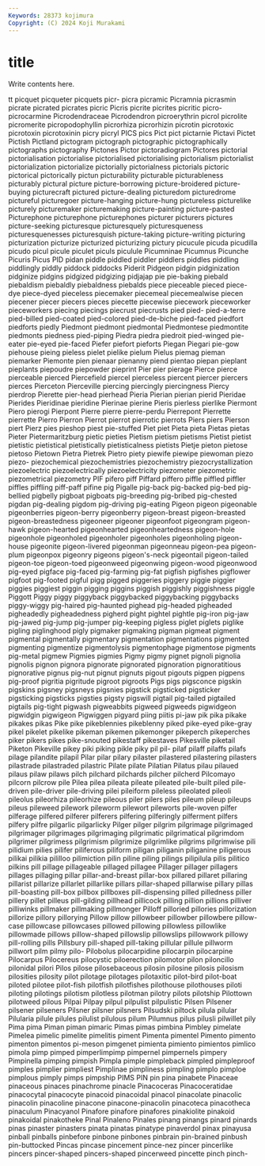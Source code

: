 ```yaml
---
Keywords: 28373 kojimura
Copyright: (C) 2024 Koji Murakami
---
```


# title

Write contents here.



tt
picquet picqueter picquets picr- picra picramic Picramnia picrasmin picrate picrated
picrates picric Picris picrite picrites picritic picro- picrocarmine Picrodendraceae Picrodendron
picroerythrin picrol picrolite picromerite picropodophyllin picrorhiza picrorhizin picrotin picrotoxic picrotoxin
picrotoxinin picry picryl PICS pics Pict pict pictarnie Pictavi Pictet
Pictish Pictland pictogram pictograph pictographic pictographically pictographs pictography Pictones Pictor
pictoradiogram Pictores pictorial pictorialisation pictorialise pictorialised pictorialising pictorialism pictorialist pictorialization
pictorialize pictorially pictorialness pictorials pictoric pictorical pictorically pictun picturability picturable
picturableness picturably pictural picture picture-borrowing picture-broidered picture-buying picturecraft pictured picture-dealing
picturedom picturedrome pictureful picturegoer picture-hanging picture-hung pictureless picturelike picturely picturemaker
picturemaking picture-painting picture-pasted Picturephone picturephone picturephones picturer picturers pictures picture-seeking
picturesque picturesquely picturesqueness picturesquenesses picturesquish picture-taking picture-writing picturing picturization picturize
picturized picturizing pictury picucule picuda picudilla picudo picul picule piculet
piculs piculule Picumninae Picumnus Picunche Picuris Picus PID pidan piddle
piddled piddler piddlers piddles piddling piddlingly piddly piddock piddocks Piderit
Pidgeon pidgin pidginization pidginize pidgins pidgized pidgizing pidjajap pie pie-baking
piebald piebaldism piebaldly piebaldness piebalds piece pieceable pieced piece-dye piece-dyed
pieceless piecemaker piecemeal piecemealwise piecen piecener piecer piecers pieces piecette
piecewise piecework pieceworker pieceworkers piecing piecings piecrust piecrusts pied pied-
pied-a-terre pied-billed pied-coated pied-colored pied-de-biche pied-faced piedfort piedforts piedly Piedmont
piedmont piedmontal Piedmontese piedmontite piedmonts piedness pied-piping Piedra piedra piedroit
pied-winged pie-eater pie-eyed pie-faced Piefer piefort pieforts Piegan Piegari pie-gow
piehouse pieing pieless pielet pielike pielum Pielus piemag pieman piemarker
Piemonte pien pienaar pienanny piend pientao piepan pieplant pieplants piepoudre
piepowder pieprint Pier pier pierage Pierce pierce pierceable pierced Piercefield
piercel pierceless piercent piercer piercers pierces Pierceton Pierceville piercing piercingly
piercingness Piercy pierdrop Pierette pier-head pierhead Pieria Pierian pierian pierid
Pieridae Pierides Pieridinae pieridine Pierinae pierine Pieris pierless pierlike Piermont
Piero pierogi Pierpont Pierre pierre pierre-perdu Pierrepont Pierrette pierrette Pierro
Pierron Pierrot pierrot pierrotic pierrots Piers piers Pierson piert Pierz
pies pieshop piest pie-stuffed Piet piet Pieta pieta Pietas pietas
Pieter Pietermaritzburg pietic pieties Pietism pietism pietisms Pietist pietist pietistic
pietistical pietistically pietisticalness pietists Pietje pieton pietose pietoso Pietown Pietra
Pietrek Pietro piety piewife piewipe piewoman piezo piezo- piezochemical piezochemistries
piezochemistry piezocrystallization piezoelectric piezoelectrically piezoelectricity piezometer piezometric piezometrical piezometry PIF
pifero piff Piffard piffero piffle piffled piffler piffles piffling piff-paff
pifine pig Pigalle pig-back pig-backed pig-bed pig-bellied pigbelly pigboat pigboats
pig-breeding pig-bribed pig-chested pigdan pig-dealing pigdom pig-driving pig-eating Pigeon pigeon
pigeonable pigeonberries pigeon-berry pigeonberry pigeon-breast pigeon-breasted pigeon-breastedness pigeoneer pigeoner pigeonfoot
pigeongram pigeon-hawk pigeon-hearted pigeonhearted pigeonheartedness pigeon-hole pigeonhole pigeonholed pigeonholer pigeonholes
pigeonholing pigeon-house pigeonite pigeon-livered pigeonman pigeonneau pigeon-pea pigeon-plum pigeonpox pigeonry
pigeons pigeon's-neck pigeontail pigeon-tailed pigeon-toe pigeon-toed pigeonweed pigeonwing pigeon-wood pigeonwood
pig-eyed pigface pig-faced pig-farming pig-fat pigfish pigfishes pigflower pigfoot pig-footed
pigful pigg pigged piggeries piggery piggie piggier piggies piggiest piggin
pigging piggins piggish piggishly piggishness piggle Piggott Piggy piggy piggyback
piggybacked piggybacking piggybacks piggy-wiggy pig-haired pig-haunted pighead pig-headed pigheaded pigheadedly
pigheadedness pigherd pight pightel pightle pig-iron pig-jaw pig-jawed pig-jump pig-jumper
pig-keeping pigless piglet piglets piglike pigling piglinghood pigly pigmaker pigmaking
pigman pigmeat pigment pigmental pigmentally pigmentary pigmentation pigmentations pigmented pigmenting
pigmentize pigmentolysis pigmentophage pigmentose pigments pig-metal pigmew Pigmies pigmies Pigmy
pigmy pignet pignoli pignolia pignolis pignon pignora pignorate pignorated pignoration
pignoratitious pignorative pignus pig-nut pignut pignuts pigout pigouts pigpen pigpens
pig-proof pigritia pigritude pigroot pigroots Pigs pigs pigsconce pigskin pigskins
pigsney pigsneys pigsnies pigstick pigsticked pigsticker pigsticking pigsticks pigsties pigsty
pigswill pigtail pig-tailed pigtailed pigtails pig-tight pigwash pigweabbits pigweed pigweeds
pigwidgeon pigwidgin pigwigeon Pigwiggen pigyard piing piitis pi-jaw pik pika
pikake pikakes pikas Pike pike pikeblennies pikeblenny piked pike-eyed pike-gray
pikel pikelet pikelike pikeman pikemen pikemonger pikeperch pikeperches piker pikers
pikes pike-snouted pikestaff pikestaves Pikesville piketail Piketon Pikeville pikey piki
piking pikle piky pil pil- pilaf pilaff pilaffs pilafs pilage
pilandite pilapil Pilar pilar pilary pilaster pilastered pilastering pilasters pilastrade
pilastraded pilastric Pilate pilate Pilatian Pilatus pilau pilaued pilaus pilaw
pilaws pilch pilchard pilchards pilcher pilcherd Pilcomayo pilcorn pilcrow pile
Pilea pilea pileata pileate pileated pile-built piled pile-driven pile-driver pile-driving
pilei pileiform pileless pileolated pileoli pileolus pileorhiza pileorhize pileous piler
pilers piles pileum pileup pileups pileus pileweed pilework pileworm pilewort
pileworts pile-woven pilfer pilferage pilfered pilferer pilferers pilfering pilferingly pilferment
pilfers pilfery pilfre pilgarlic pilgarlicky Pilger pilger pilgrim pilgrimage pilgrimaged
pilgrimager pilgrimages pilgrimaging pilgrimatic pilgrimatical pilgrimdom pilgrimer pilgrimess pilgrimism pilgrimize
pilgrimlike pilgrims pilgrimwise pili pilidium pilies pilifer piliferous piliform piligan
piliganin piliganine piligerous pilikai pilikia pililloo pilimiction pilin piline piling
pilings pilipilula pilis pilitico pilkins pill pillage pillageable pillaged pillagee
Pillager pillager pillagers pillages pillaging pillar pillar-and-breast pillar-box pillared pillaret
pillaring pillarist pillarize pillarlet pillarlike pillars pillar-shaped pillarwise pillary pillas
pill-boasting pill-box pillbox pillboxes pill-dispensing pilled pilledness piller pillery pillet
pilleus pill-gilding pillhead pillicock pilling pillion pillions pilliver pilliwinks pillmaker
pillmaking pillmonger Pilloff pilloried pillories pillorization pillorize pillory pillorying Pillow
pillow pillowbeer pillowber pillowbere pillow-case pillowcase pillowcases pillowed pillowing pillowless
pillowlike pillowmade pillows pillow-shaped pillowslip pillowslips pillowwork pillowy pill-rolling pills
Pillsbury pill-shaped pill-taking pillular pillule pillworm pillwort pilm pilmy pilo-
Pilobolus pilocarpidine pilocarpin pilocarpine Pilocarpus Pilocereus pilocystic piloerection pilomotor pilon
piloncillo pilonidal pilori Pilos pilose pilosebaceous pilosin pilosine pilosis pilosism
pilosities pilosity pilot pilotage pilotages pilotaxitic pilot-bird pilot-boat piloted pilotee
pilot-fish pilotfish pilotfishes pilothouse pilothouses piloti piloting pilotings pilotism pilotless
pilotman pilotry pilots pilotship Pilottown pilotweed pilous Pilpai Pilpay pilpul
pilpulist pilpulistic Pilsen Pilsener pilsener pilseners Pilsner pilsner pilsners Pilsudski
piltock pilula pilular Pilularia pilule pilules pilulist pilulous pilum Pilumnus
pilus pilusli pilwillet pily Pima pima Piman piman pimaric Pimas
pimas pimbina Pimbley pimelate Pimelea pimelic pimelite pimelitis piment Pimenta
pimentel Pimento pimento pimenton pimentos pi-meson pimgenet pimienta pimiento pimientos
pimlico pimola pimp pimped pimperlimpimp pimpernel pimpernels pimpery Pimpinella pimping
pimpish Pimpla pimple pimpleback pimpled pimpleproof pimples pimplier pimpliest Pimplinae
pimpliness pimpling pimplo pimploe pimplous pimply pimps pimpship PIMS PIN
pin pina pinabete Pinaceae pinaceous pinaces pinachrome pinacle Pinacoceras Pinacoceratidae
pinacocytal pinacocyte pinacoid pinacoidal pinacol pinacolate pinacolic pinacolin pinacoline pinacone
pinacone-pinacolin pinacoteca pinacotheca pinaculum Pinacyanol Pinafore pinafore pinafores pinakiolite pinakoid
pinakoidal pinakotheke Pinal Pinaleno Pinales pinang pinangs pinard pinards pinas
pinaster pinasters pinata pinatas pinatype pinaverdol pinax pinayusa pinball pinballs
pinbefore pinbone pinbones pinbrain pin-brained pinbush pin-buttocked Pincas pincase pincement
pince-nez pincer pincerlike pincers pincer-shaped pincers-shaped pincerweed pincette pinch pinch-
